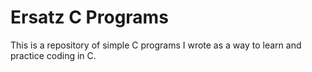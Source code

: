 # Ersatz C Programs

This is a repository of simple C programs I wrote as a way to learn and practice coding in C.


